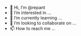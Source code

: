 - 👋 Hi, I’m @repant
- 👀 I’m interested in ...
- 🌱 I’m currently learning ...
- 💞️ I’m looking to collaborate on ...
- 📫 How to reach me ...

<!---
repant/repant is a ✨ special ✨ repository because its `README.md` (this file) appears on your GitHub profile.
You can click the Preview link to take a look at your changes.
--->
